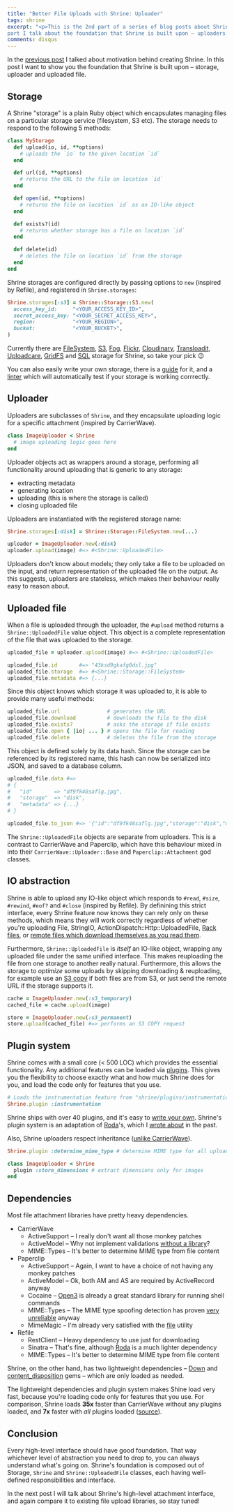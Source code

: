 ```yaml
---
title: "Better File Uploads with Shrine: Uploader"
tags: shrine
excerpt: "<p>This is the 2nd part of a series of blog posts about Shrine. In this
part I talk about the foundation that Shrine is built upon – uploaders.</p>"
comments: disqus
---
```


In the [previous post] I talked about motivation behind creating Shrine. In
this post I want to show you the foundation that Shrine is built upon –
storage, uploader and uploaded file.

## Storage

A Shrine "storage" is a plain Ruby object which encapsulates managing files on a
particular storage service (filesystem, S3 etc). The storage needs to respond
to the following 5 methods:

```rb
class MyStorage
  def upload(io, id, **options)
    # uploads the `io` to the given location `id`
  end

  def url(id, **options)
    # returns the URL to the file on location `id`
  end

  def open(id, **options)
    # returns the file on location `id` as an IO-like object
  end

  def exists?(id)
    # returns whether storage has a file on location `id`
  end

  def delete(id)
    # deletes the file on location `id` from the storage
  end
end
```

Shrine storages are configured directly by passing options to `new` (inspired by
Refile), and registered in `Shrine.storages`:

```rb
Shrine.storages[:s3] = Shrine::Storage::S3.new(
  access_key_id:     "<YOUR_ACCESS_KEY_ID>",
  secret_access_key: "<YOUR_SECRET_ACCESS_KEY>",
  region:            "<YOUR_REGION>",
  bucket:            "<YOUR_BUCKET>",
)
```

Currently there are [FileSystem], [S3], [Fog], [Flickr], [Cloudinary],
[Transloadit], [Uploadcare], [GridFS] and [SQL] storage for Shrine, so
take your pick :wink:

You can also easily write your own storage, there is a [guide][creating
storage] for it, and a [linter] which will automatically test if your storage
is working corrrectly.

## Uploader

Uploaders are subclasses of `Shrine`, and they encapsulate uploading logic for
a specific attachment (inspired by CarrierWave).

```rb
class ImageUploader < Shrine
  # image uploading logic goes here
end
```

Uploader objects act as wrappers around a storage, performing all functionality
around uploading that is generic to any storage:

* extracting metadata
* generating location
* uploading (this is where the storage is called)
* closing uploaded file

Uploaders are instantiated with the registered storage name:

```rb
Shrine.storages[:disk] = Shrine::Storage::FileSystem.new(...)
```
```rb
uploader = ImageUploader.new(:disk)
uploader.upload(image) #=> #<Shrine::UploadedFile>
```

Uploaders don't know about models; they only take a file to be uploaded on the
input, and return representation of the uploaded file on the output. As this
suggests, uploaders are stateless, which makes their behaviour really easy to
reason about.

## Uploaded file

When a file is uploaded through the uploader, the `#upload` method returns a
`Shrine::UploadedFile` value object. This object is a complete representation
of the file that was uploaded to the storage.

```rb
uploaded_file = uploader.upload(image) #=> #<Shrine::UploadedFile>

uploaded_file.id       #=> "43ksd9gkafg0dsl.jpg"
uploaded_file.storage  #=> #<Shrine::Storage::FileSystem>
uploaded_file.metadata #=> {...}
```

Since this object knows which storage it was uploaded to, it is able to provide
many useful methods:

```rb
uploaded_file.url               # generates the URL
uploaded_file.download          # downloads the file to the disk
uploaded_file.exists?           # asks the storage if file exists
uploaded_file.open { |io| ... } # opens the file for reading
uploaded_file.delete            # deletes the file from the storage
```

This object is defined solely by its data hash. Since the storage can be
referenced by its registered name, this hash can now be serialized into JSON,
and saved to a database column.

```rb
uploaded_file.data #=>
# {
#   "id"       => "df9fk48saflg.jpg",
#   "storage"  => "disk",
#   "metadata" => {...}
# }

uploaded_file.to_json #=> '{"id":"df9fk48saflg.jpg","storage":"disk","metadata":{...}}'
```

The `Shrine::UploadedFile` objects are separate from uploaders. This is a
contrast to CarrierWave and Paperclip, which have this behaviour mixed in into
their `CarrierWave::Uploader::Base` and `Paperclip::Attachment` god classes.

## IO abstraction

Shrine is able to upload any IO-like object which responds to `#read`, `#size`,
`#rewind`, `#eof?` and `#close` (inspired by Refile). By definining this strict
interface, every Shrine feature now knows they can rely only on these methods,
which means they will work correctly regardless of whether you're uploading
File, StringIO, ActionDispatch::Http::UploadedFile, [Rack files], or [remote
files which download themselves as you read them][Down::ChunkedIO].

Furthermore, `Shrine::UploadedFile` is *itself* an IO-like object, wrapping
any uploaded file under the same unified interface. This makes reuploading the
file from one storage to another really natural. Furthermore, this allows the
storage to *optimize* some uploads by skipping downloading & reuploading, for
example use an [S3 copy] if both files are from S3, or just send the remote URL
if the storage supports it.

```rb
cache = ImageUploader.new(:s3_temporary)
cached_file = cache.upload(image)

store = ImageUploader.new(:s3_permanent)
store.upload(cached_file) #=> performs an S3 COPY request
```

## Plugin system

Shrine comes with a small core (< 500 LOC) which provides the essential
functionality. Any additional features can be loaded via [plugins]. This gives
you the flexibility to choose exactly what and how much Shrine does for you,
and load the code only for features that you use.

```rb
# Loads the instrumentation feature from "shrine/plugins/instrumentation.rb"
Shrine.plugin :instrumentation
```

Shrine ships with over 40 plugins, and it's easy to [write your own][writing
plugins]. Shrine's plugin system is an adaptation of [Roda]'s, which I [wrote
about][plugin system] in the past.

Also, Shrine uploaders respect inheritance ([unlike CarrierWave][carrierwave
inheritance]).

```rb
Shrine.plugin :determine_mime_type # determine MIME type for all uploaders

class ImageUploader < Shrine
  plugin :store_dimensions # extract dimensions only for images
end
```

## Dependencies

Most file attachment libraries have pretty heavy dependencies.

* CarrierWave
  - ActiveSupport – I really don't want all those monkey patches
  - ActiveModel – Why not implement validations [without a library][validation_helpers]?
  - MIME::Types – It's better to determine MIME type from file content
* Paperclip
  - ActiveSupport – Again, I want to have a choice of not having any monkey patches
  - ActiveModel – Ok, both AM and AS are required by ActiveRecord anyway
  - Cocaine – [Open3] is already a great standard library for running shell commands
  - MIME::Types – The MIME type spoofing detection has proven [very unreliable][paperclip mime] anyway
  - MimeMagic – I'm already very satisfied with the [file] utility
* Refile
  - RestClient – Heavy dependency to use just for downloading
  - Sinatra – That's fine, although [Roda] is a much lighter dependency
  - MIME::Types – It's better to determine MIME type from file content

Shrine, on the other hand, has two lightweight dependencies – [Down] and
[content_disposition] gems – which are only loaded as needed.

The lightweight dependencies and plugin system makes Shine load very fast,
because you're loading code only for features that you use. For comparison,
Shrine loads **35x** faster than CarrierWave without any plugins loaded, and
**7x** faster with *all* plugins loaded ([source][shrine-carrierwave load
time]).

## Conclusion

Every high-level interface should have good foundation. That way whichever
level of abstraction you need to drop to, you can always understand what's
going on. Shrine's foundation is composed out of Storage, `Shrine` and
`Shrine::UploadedFile` classes, each having well-defined responsibilities and
interface.

In the next post I will talk about Shrine's high-level attachment interface,
and again compare it to existing file upload libraries, so stay tuned!

[Shrine]: https://github.com/shrinerb/shrine
[previous post]: /better-file-uploads-with-shrine-motivation/
[plugins]: http://shrinerb.com/#plugins
[writing plugins]: https://shrinerb.com/docs/creating-plugins
[carrierwave inheritance]: https://jbhannah.net/articles/carrierwave-concerns/
[Roda]: https://github.com/jeremyevans/roda
[plugin system]: /the-plugin-system-of-sequel-and-roda/
[direct uploads]: https://github.com/shrinerb/shrine#direct-uploads
[Rack files]: https://shrinerb.com/docs/plugins/rack_file
[Down::ChunkedIO]: https://github.com/janko/down#streaming
[S3 copy]: http://docs.aws.amazon.com/sdkforruby/api/Aws/S3/Object.html#copy_from-instance_method
[validation_helpers]: https://github.com/shrinerb/shrine/blob/master/lib/shrine/plugins/validation_helpers.rb
[Open3]: http://ruby-doc.org/stdlib-2.3.0/libdoc/open3/rdoc/Open3.html
[paperclip mime]: https://github.com/thoughtbot/paperclip/issues?utf8=%E2%9C%93&q=label%3A%22Spoof%20related%20or%20Mime%20types%22%20
[file]: http://linux.die.net/man/1/file
[Down]: https://github.com/janko/down
[content_disposition]: https://github.com/shrinerb/content_disposition
[shrine-carrierwave load time]: https://gist.github.com/janko/0d4269b9c7195b5e65cc947acf1cc028
[FileSystem]: https://github.com/shrinerb/shrine/blob/master/lib/shrine/storage/file_system.rb
[S3]: https://github.com/shrinerb/shrine/blob/master/lib/shrine/storage/s3.rb
[Fog]: https://github.com/shrinerb/shrine-fog
[Flickr]: https://github.com/shrinerb/shrine-flickr
[Cloudinary]: https://github.com/shrinerb/shrine-cloudinary
[Transloadit]: https://github.com/shrinerb/shrine-transloadit
[Uploadcare]: https://github.com/shrinerb/shrine-uploadcare
[Imgix]: https://github.com/shrinerb/shrine-imgix
[GridFS]: https://github.com/shrinerb/shrine-gridfs
[SQL]: https://github.com/shrinerb/shrine-sql
[creating storage]: https://shrinerb.com/docs/creating-storages
[linter]: https://github.com/shrinerb/shrine/blob/master/lib/shrine/storage/linter.rb
